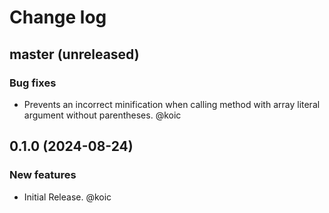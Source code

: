 # Change log

## master (unreleased)

### Bug fixes

* Prevents an incorrect minification when calling method with array literal argument without parentheses. @koic

## 0.1.0 (2024-08-24)

### New features

* Initial Release. @koic
